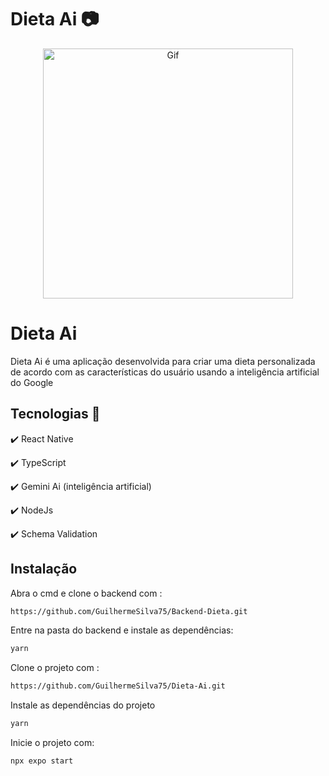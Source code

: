 # Dieta Ai 📷

<div align="center" >
<img height="400" alt="Gif" src="https://github.com/user-attachments/assets/a90d8fac-fe6a-403c-906a-607ae786c1e9"/>
</div>

# Dieta Ai

Dieta Ai é uma aplicação desenvolvida para criar uma dieta personalizada de acordo com as características do usuário  usando a inteligência artificial do Google

## Tecnologias 🔨

✔️ React Native

✔️ TypeScript

✔️ Gemini Ai (inteligência artificial)

✔️ NodeJs

✔️ Schema Validation

## Instalação

Abra o cmd e clone o backend com :

````cmd
https://github.com/GuilhermeSilva75/Backend-Dieta.git
````

Entre na pasta do backend e instale as dependências:

````cmd
yarn
````

Clone o projeto com :

````cmd
https://github.com/GuilhermeSilva75/Dieta-Ai.git
````

Instale as dependências do projeto 

````cmd
yarn
````

Inicie o projeto com: 

````cmd
npx expo start
````
